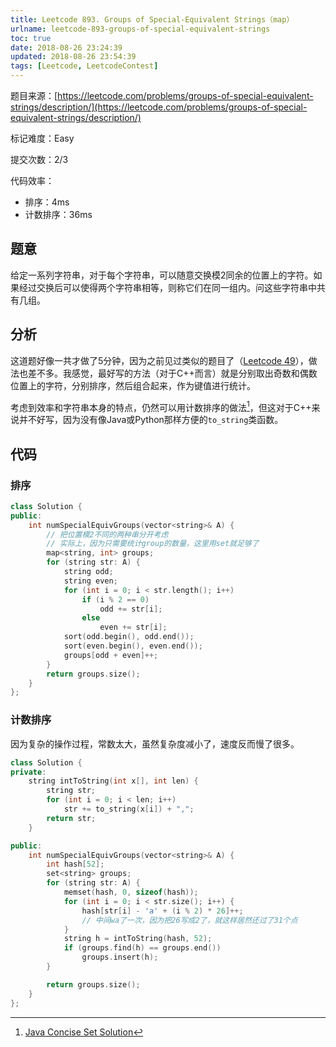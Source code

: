 ```yaml
---
title: Leetcode 893. Groups of Special-Equivalent Strings（map）
urlname: leetcode-893-groups-of-special-equivalent-strings
toc: true
date: 2018-08-26 23:24:39
updated: 2018-08-26 23:54:39
tags: [Leetcode, LeetcodeContest]
---
```


题目来源：[https://leetcode.com/problems/groups-of-special-equivalent-strings/description/](https://leetcode.com/problems/groups-of-special-equivalent-strings/description/)

标记难度：Easy

提交次数：2/3

代码效率：

* 排序：4ms
* 计数排序：36ms

## 题意

给定一系列字符串，对于每个字符串，可以随意交换模2同余的位置上的字符。如果经过交换后可以使得两个字符串相等，则称它们在同一组内。问这些字符串中共有几组。

## 分析

这道题好像一共才做了5分钟，因为之前见过类似的题目了（[Leetcode 49](/post/leetcode-49-group-anagrams)），做法也差不多。我感觉，最好写的方法（对于C++而言）就是分别取出奇数和偶数位置上的字符，分别排序，然后组合起来，作为键值进行统计。

考虑到效率和字符串本身的特点，仍然可以用计数排序的做法[^solution]，但这对于C++来说并不好写，因为没有像Java或Python那样方便的`to_string`类函数。

[^solution]: [Java Concise Set Solution](https://leetcode.com/problems/groups-of-special-equivalent-strings/discuss/163413/Java-Concise-Set-Solution)

## 代码

### 排序

```cpp
class Solution {
public:
    int numSpecialEquivGroups(vector<string>& A) {
        // 把位置模2不同的两种串分开考虑
        // 实际上，因为只需要统计group的数量，这里用set就足够了
        map<string, int> groups;
        for (string str: A) {
            string odd;
            string even;
            for (int i = 0; i < str.length(); i++)
                if (i % 2 == 0)
                    odd += str[i];
                else
                    even += str[i];
            sort(odd.begin(), odd.end());
            sort(even.begin(), even.end());
            groups[odd + even]++;
        }
        return groups.size();
    }
};
```

### 计数排序

因为复杂的操作过程，常数太大，虽然复杂度减小了，速度反而慢了很多。

```cpp
class Solution {
private:
    string intToString(int x[], int len) {
        string str;
        for (int i = 0; i < len; i++)
            str += to_string(x[i]) + ",";
        return str;
    }

public:
    int numSpecialEquivGroups(vector<string>& A) {
        int hash[52];
        set<string> groups;
        for (string str: A) {
            memset(hash, 0, sizeof(hash));
            for (int i = 0; i < str.size(); i++) {
                hash[str[i] - 'a' + (i % 2) * 26]++;
                // 中间wa了一次，因为把26写成2了，就这样居然还过了31个点
            }
            string h = intToString(hash, 52);
            if (groups.find(h) == groups.end())
                groups.insert(h);
        }

        return groups.size();
    }
};
```
